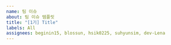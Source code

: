 ```yaml
---
name: 팀 이슈
about: 팀 이슈 템플릿
title: "[1기] Title"
labels: All
assignees: beginin15, blossun, hsik0225, suhyunsim, dev-Lena
---
```


